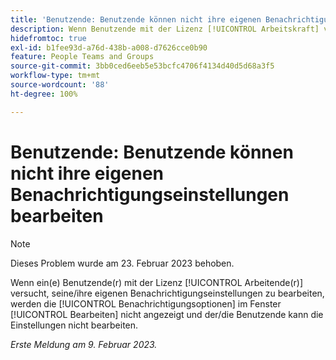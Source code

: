 ```yaml
---
title: 'Benutzende: Benutzende können nicht ihre eigenen Benachrichtigungseinstellungen bearbeiten'
description: Wenn Benutzende mit der Lizenz [!UICONTROL Arbeitskraft] versuchten, ihre eigenen Benachrichtigungseinstellungen zu bearbeiten, werden die [!UICONTROL Benachrichtigungsoptionen] im Fenster [!UICONTROL Bearbeiten] nicht angezeigt und die Benutzenden können die Einstellungen nicht bearbeiten.
hidefromtoc: true
exl-id: b1fee93d-a76d-438b-a008-d7626cce0b90
feature: People Teams and Groups
source-git-commit: 3bb0ced6eeb5e53bcfc4706f4134d40d5d68a3f5
workflow-type: tm+mt
source-wordcount: '88'
ht-degree: 100%

---
```


# Benutzende: Benutzende können nicht ihre eigenen Benachrichtigungseinstellungen bearbeiten

>[!NOTE]
>
>Dieses Problem wurde am 23. Februar 2023 behoben.

Wenn ein(e) Benutzende(r) mit der Lizenz [!UICONTROL Arbeitende(r)] versucht, seine/ihre eigenen Benachrichtigungseinstellungen zu bearbeiten, werden die [!UICONTROL Benachrichtigungsoptionen] im Fenster [!UICONTROL Bearbeiten] nicht angezeigt und der/die Benutzende kann die Einstellungen nicht bearbeiten.

_Erste Meldung am 9. Februar 2023._
